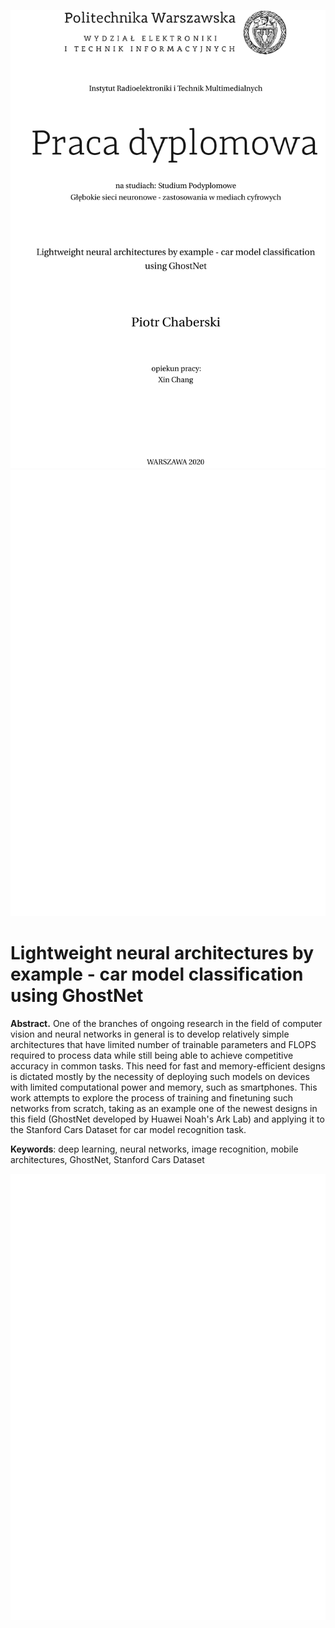 ![](cover.png)  
![](blankpage.png) 

# Lightweight neural architectures by example - car model classification using GhostNet

**Abstract.** One of the branches of ongoing research in the field of computer vision and neural networks in general is to develop relatively simple architectures that have limited number of trainable parameters and FLOPS required to process data while still being able to achieve competitive accuracy in common tasks. This need for fast and memory-efficient designs is dictated mostly by the necessity of deploying such models on devices with limited computational power and memory, such as smartphones. This work attempts to explore the process of training and finetuning such networks from scratch, taking as an example one of the newest designs in this field (GhostNet developed by Huawei Noah's Ark Lab) and applying it to the Stanford Cars Dataset for car model recognition task.

**Keywords**: deep learning, neural networks, image recognition, mobile architectures, GhostNet, Stanford Cars Dataset

![](blankpage.png)  
